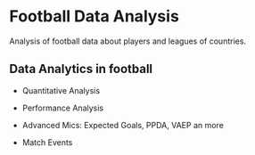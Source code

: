 # Football Data Analysis
Analysis of football data about players and leagues of countries.


## Data Analytics in football

- Quantitative Analysis

- Performance Analysis

- Advanced Mics: Expected Goals, PPDA, VAEP an more

- Match Events 
